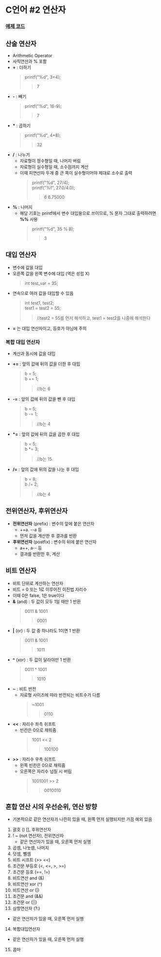 # C언어 #2 연산자

### [예제 코드](operator.c)

## 산술 연산자

- Arithmetic Operator
- 사칙연산과 % 포함
- **+** : 더하기
  > printf("%d", 3+4);
  >
  > > 7
- **\-** : 빼기
  > printf("%d", 16-9);
  >
  > > 7
- **\*** : 곱하기
  > printf("%d", 4\*8);
  >
  > > 32
- **/** : 나누기
  - 자료형이 정수형일 때, 나머지 버림
  - 자료형이 실수형일 때, 소수점까지 계산
  - 이때 피연산자 두개 중 큰 쪽이 실수형이어야 제대로 소수로 출력
    > printf("%d", 27/4);  
    > printf("%f", 27.0/4.0);
    >
    > > 6
    > > 6.75000
- **%** : 나머지
  - 해당 기호는 printf에서 변수 대입용으로 쓰이므로, % 문자 그대로 출력하려면 **%%** 사용
    > printf("%d", 35 % 8);
    >
    > > 3

## 대입 연산자

- 변수에 값을 대입
- 오른쪽 값을 왼쪽 변수에 대입 (역은 성립 X)
  > int test_var = 35;
- 연속으로 여러 값을 대입할 수 있음
  > int test1, test2;  
  > test1 = test2 = 55;
  >
  > > //test2 = 55를 먼저 해석하고, test1 = test2를 나중에 해석한다
- **=** 는 대입 연산자이고, 등호가 아님에 주의

### 복합 대입 연산자

- 계산과 동시에 값을 대입
- **+=** : 앞의 값에 뒤의 값을 더한 후 대입

  > b = 5;  
  > b += 1;
  >
  > > //b는 6

- **-=** : 앞의 값에 뒤의 값을 뺀 후 대입
  > b = 5;  
  > b -= 1;
  >
  > > //b는 4
- **\*=** : 앞의 값에 뒤의 값을 곱한 후 대입
  > b = 5;  
  > b \*= 3;
  >
  > > //b는 15
- **/=** : 앞의 값에 뒤의 값을 나눈 후 대입
  > b = 8;  
  > b /= 2;
  >
  > > //b는 4

## 전위연산자, 후위연산자

- **전위연산자** (prefix) : 변수의 앞에 붙은 연산자
  - ++a. --a 등
  - 먼저 값을 계산한 후 결과를 반환
- **후위연산자** (postfix) : 변수의 뒤에 붙은 연산자
  - a++, a-- 등
  - 결과를 반환한 후, 계산

## 비트 연산자

- 비트 단위로 계산하는 연산자
- 비트 = 0 또는 1로 이루어진 이진법 자리수
- 이때 0은 false, 1은 true이다
- **&** (and) : 두 값이 모두 1일 때만 1 반환
  > 0011 & 1001
  >
  > > 0001
- **|** (or) : 두 값 중 하나라도 1이면 1 반환
  > 0011 & 1001
  >
  > > 1011
- **^** (xor) : 두 값이 달라야만 1 반환
  > 0011 ^ 1001
  >
  > > 1010
- **~** : 비트 반전
  - 자료형 사이즈에 따라 반전되는 비트수가 다름
    > ~1001
    >
    > > 0110
- **<<** : 자리수 좌측 쉬프트
  - 빈칸은 0으로 채워줌
    > 1001 << 2
    >
    > > 100100
- **>>** : 자리수 우측 쉬프트
  - 왼쪽 빈칸은 0으로 채워줌
  - 오른쪽은 자리수 넘칠 시 버림
    > 1001001 >> 2
    >
    > > 0010010

## 혼합 연산 시의 우선순위, 연산 방향

- 기본적으로 같은 연산자가 나란히 있을 때, 왼쪽 먼저 실행되지만 가끔 예외 있음

1. 괄호 () [], 후위연산자
2. ! ~ (not 연산자), 전위연산자
   - 같은 연산자가 있을 때, 오른쪽 먼저 실행
3. 곱셈, 나눗셈, 나머지
4. 덧셈, 뺄셈
5. 비트 시프트 (>> <<)
6. 조건문 부등호 (<, <=, >, >=)
7. 조건문 등호 (==, !=)
8. 비트연산 and (&)
9. 비트연산 xor (^)
10. 비트연산 or (|)
11. 조건문 and (&&)
12. 조건문 or (||)
13. 삼항연산자 (?:)

- 같은 연산자가 있을 때, 오른쪽 먼저 실행

14. 복합대입연산자

- 같은 연산자가 있을 때, 오른쪽 먼저 실행

15. 콤마
